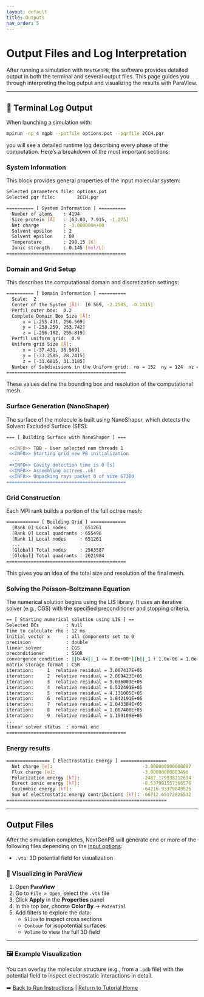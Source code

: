 ```yaml
---
layout: default
title: Outputs
nav_order: 5
---
```


# Output Files and Log Interpretation

After running a simulation with `NextGenPB`, the software provides detailed output in both the terminal and several output files. This page guides you through interpreting the log output and visualizing the results with ParaView.

---

## 🧾 Terminal Log Output

When launching a simulation with:

```bash
mpirun -np 4 ngpb --potfile options.pot --pqrfile 2CCH.pqr
```

you will see a detailed runtime log describing every phase of the computation. Here’s a breakdown of the most important sections:

### System Information

This block provides general properties of the input molecular system:

```bash
Selected parameters file: options.pot
Selected pqr file:        2CCH.pqr

========== [ System Information ] ==========
  Number of atoms    : 4194
  Size protein [Å]   : [63.03, 7.915, -1.275]
  Net charge         : -3.000000e+00
  Solvent epsilon    : 2
  Solvent epsilon    : 80
  Temperature        : 298.15 [K] 
  Ionic strength     : 0.145 [mol/L] 
============================================
```

###  Domain and Grid Setup

This describes the computational domain and discretization settings:

``` bash
========== [ Domain Information ] ==========
  Scale:  2
  Center of the System [Å]:  [0.569, -2.2585, -0.1815]
  Perfil outer box:  0.2
  Complete Domain Box Size [Å]:
      x = [-255.431, 256.569]
      y = [-258.259, 253.742]
      z = [-256.182, 255.819]
  Perfil uniform grid:  0.9
  Uniform grid Size [Å]:
      x = [-37.431, 38.569]
      y = [-33.2585, 28.7415]
      z = [-31.6815, 31.3185]
  Number of Subdivisions in the Uniform grid:  nx = 152  ny = 124  nz = 126
============================================
```

These values define the bounding box and resolution of the computational mesh.


### Surface Generation (NanoShaper)

The surface of the molecule is built using NanoShaper, which detects the Solvent Excluded Surface (SES):

```bash
=== [ Building Surface with NanoShaper ] ===

 <<INFO>> TBB - User selected num threads 1
 <<INFO>> Starting grid new PB initialization
  ...
 <<INFO>> Cavity detection time is 0 [s]
 <<INFO>> Assembling octrees..ok!
 <<INFO>> Unpacking rays packet 0 of size 67380
============================================
```

###  Grid Construction

Each MPI rank builds a portion of the full octree mesh:

```bash
============ [ Building Grid ] =============
  [Rank 0] Local nodes     : 651261
  [Rank 0] Local quadrants : 655496
  [Rank 1] Local nodes     : 651261
  ...
  [Global] Total nodes     : 2563587
  [Global] Total quadrants : 2621984
============================================
```
This gives you an idea of the total size and resolution of the final mesh.


### Solving the Poisson–Boltzmann Equation

The numerical solution begins using the LIS library. It uses an iterative solver (e.g., CGS) with the specified preconditioner and stopping criteria.

```bash
== [ Starting numerical solution using LIS ] ==
Selected BCs          : Null
Time to calculate rho : 12 ms
initial vector x      : all components set to 0
precision             : double
linear solver         : CGS
preconditioner        : SSOR
convergence condition : ||b-Ax||_1 <= 0.0e+00*||b||_1 + 1.0e-06 = 1.0e-06
matrix storage format : CSR
iteration:     1  relative residual = 3.067417E+05
iteration:     2  relative residual = 2.069423E+06
iteration:     3  relative residual = 9.036003E+05
iteration:     4  relative residual = 6.532491E+05
iteration:     5  relative residual = 4.131005E+05
iteration:     6  relative residual = 1.842191E+05
iteration:     7  relative residual = 1.043384E+05
iteration:     8  relative residual = 1.087400E+05
iteration:     9  relative residual = 1.199109E+05
...
linear solver status  : normal end
============================================
```


### Energy results

```bash
================ [ Electrostatic Energy ] =================
  Net charge [e]:                                 -3.000000000000087
  Flux charge [e]:                                -3.00000000003496
  Polarization energy [kT]:                       -2487.179938212694
  Direct ionic energy [kT]:                       -8.537991557366576
  Coulombic energy [kT]:                          -64216.93379848526
  Sum of electrostatic energy contributions [kT]: -66712.65172825532
===========================================================
```

---

##  Output Files

After the simulation completes, NextGenPB will generate one or more of the following files depending on the [input options](files.md):
- `.vtu`: 3D potential field for visualization


### 🧭 Visualizing in ParaView

1. Open **ParaView**
2. Go to `File > Open`, select the `.vtk` file
3. Click **Apply** in the **Properties** panel
4. In the top bar, choose **Color By** → `Potential`
5. Add filters to explore the data:
   - `Slice` to inspect cross sections
   - `Contour` for isopotential surfaces
   - `Volume` to view the full 3D field

---
### 🖼️ Example Visualization

You can overlay the molecular structure (e.g., from a `.pdb` file) with the potential field to inspect electrostatic interactions in detail.

➡️ [Back to Run Instructions](run.md) | [Return to Tutorial Home](index.md)